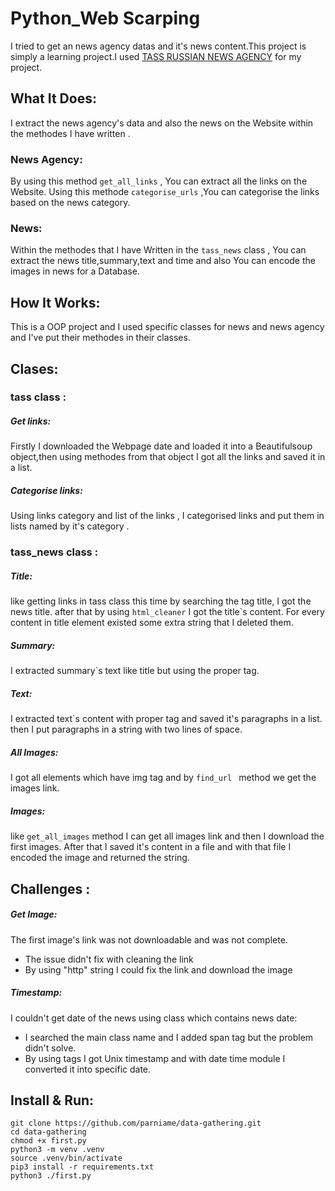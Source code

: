 # Python_Web Scarping
I tried to get an news agency datas and it's news content.This project is simply a learning project.I used [TASS RUSSIAN NEWS AGENCY](https://tass.com/) for my project.
## What It Does:
I extract the news agency's data and also the news on the Website within the methodes I have written .

### News Agency:
By using this method `get_all_links` , You can extract all the links on the Website.
Using this methode `categorise_urls` ,You can  categorise the links based on the news category.
### News:
Within the methodes that I have Written in the `tass_news` class , You can extract the news title,summary,text and time and also You can encode the images in news for a Database.
## How It Works:
This is a OOP project and I  used specific classes for news and news agency and I've put their methodes in their classes.
## Clases:

### tass class :
##### Get links:
Firstly I downloaded  the Webpage date and loaded it into a Beautifulsoup object,then using methodes from that object I got all the links and saved it in a list.
##### Categorise links:
Using links category and list of the links , I categorised links and put them in lists named by it's category . 
### tass_news class :
##### Title:
like getting links in tass class this time by searching the tag title, I got the news title. after that by using `html_cleaner` I got the title`s content.
For every content in title element existed some extra string that I deleted them.
##### Summary:
I extracted summary`s text like title but using the proper tag.
##### Text:
I extracted text`s content with proper tag and saved it's paragraphs in a list.
then I put paragraphs in a string with two lines of space.
##### All Images:
I got all elements which have img tag and by `find_url ` method we get the images link.
##### Images:
like `get_all_images` method I can get all images link and then I download the first images. After that I saved it's content in a file and with that file I encoded the image and returned the string.

## Challenges :
##### Get Image:
The first image's link was not downloadable and was not complete.
- The issue didn't fix with cleaning the link 
- By using "http" string I could fix the link and download the image
##### Timestamp:
I couldn't get date of the news using class which contains news date:
- I searched the main class name and I added span tag but the problem didn't solve.
- By using tags I got Unix timestamp and with date time module I converted it into specific date.
## Install & Run:
```
git clone https://github.com/parniame/data-gathering.git
cd data-gathering
chmod +x first.py
python3 -m venv .venv
source .venv/bin/activate
pip3 install -r requirements.txt
python3 ./first.py
```




